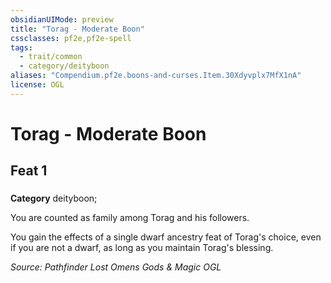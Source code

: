 ```yaml
---
obsidianUIMode: preview
title: "Torag - Moderate Boon"
cssclasses: pf2e,pf2e-spell
tags:
  - trait/common
  - category/deityboon
aliases: "Compendium.pf2e.boons-and-curses.Item.30Xdyvplx7MfX1nA"
license: OGL
---
```

# Torag - Moderate Boon
## Feat 1
### 

**Category** deityboon; 




You are counted as family among Torag and his followers.

You gain the effects of a single dwarf ancestry feat of Torag's choice, even if you are not a dwarf, as long as you maintain Torag's blessing.

*Source: Pathfinder Lost Omens Gods & Magic*
*OGL*